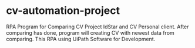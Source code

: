 # cv-automation-project
RPA Program for Comparing CV Project IdStar and CV Personal client. After comparing has done, program will creating CV with newest data from comparing. 
This RPA using UiPath Software for Development.
